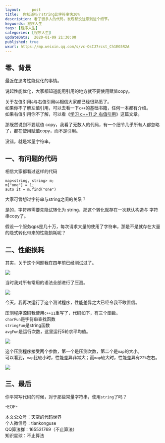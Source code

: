 ```yaml
---   
layout:     post  
title:  你知道吗？string比字符串快20%  
description: 看了很多人的代码，发现都没注意到这个细节。  
keywords: 程序人生  
tags: [程序人生]    
categories: [程序人生]  
updateData:  2020-01-09 21:30:00  
published: true  
wxurl: https://mp.weixin.qq.com/s/vc-QsIJ7rcst_Ch1EG5R2A  
---  
```



## 零、背景  


最近在思考性能优化的事情。  


说起性能优化，大家都知道能用引用的地方就不要使用赋值copy。  


关于左值引用`&`与右值引用`&&`相信大家都已经很熟悉了。  
如果你不了解左值引用，可以去看一下`c++`的基础书籍，任何一本都有介绍。  
如果右值引用你不了解，可以看《[学习 c++11 之 右值引用](https://mp.weixin.qq.com/s/fzPhNgvSTGSvn-uenjsH1w)》这篇文章。  


那既然说到不要赋值 copy，我看了无数人的代码，有一个细节几乎所有人都忽略了，都在使用赋值copy，而不是引用。  


没错，就是常量字符串。  



## 一、有问题的代码  


相信大家都看过这样的代码  


```
map<string, string> m;
m["one"] = 1;
auto it = m.find("one")
```

大家可曾想过字符串与string之间的关系？  


是的，字符串需要先隐试转化为 string，那这个转化就存在一次默认构造与 字符串copy了。  


假设一个服务qps是几十万，每次请求大量的使用了字符串，那是不是就存在大量的隐式转化带来的性能损耗呢？  


## 二、性能损耗  


其实，关于这个问题我在四年前已经测试过了。  


![](//res2020.tiankonguse.com/images/2020/01/09/002.png)


当时我对所有常用的语法全部进行了压测。  


![](//res2020.tiankonguse.com/images/2020/01/09/001.png)


今天，我再次运行了这个测试程序，性能差异之大已经令我不敢置信。  


压测程序源码我使用`c++11`重写了，代码如下，有三个函数。  
`charFun`是字符串查找函数  
`stringFun`是string函数  
`avgFun`是运行次数，这里运行5轮求平均值。  


![](//res2020.tiankonguse.com/images/2020/01/09/004.png)


这个压测程序接受两个参数，第一个是压测次数，第二个是`map`的大小。  
可以看到，`map`比较小时，性能差异非常大；而`map`较大时，性能差异有`22%`左右。  


![](//res2020.tiankonguse.com/images/2020/01/09/003.png)


## 三、最后  


你平常写代码的时候，对于那些常量字符串，使用`string`了吗？  




-EOF-  


本文公众号：天空的代码世界  
个人微信号：tiankonguse  
QQ算法群：165531769（不止算法）  
知识星球：不止算法  

